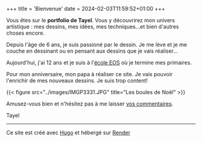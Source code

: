 +++
title = 'Bienvenue'
date = 2024-02-03T11:59:52+01:00
+++

Vous êtes sur le **portfolio de Tayel**.
Vous y découvrirez mon univers artistique : mes dessins, mes idées, mes techniques...et bien d'autres choses encore.

Depuis l'âge de 6 ans, je suis passioné par le dessin.
Je me lève et je me couche en dessinant ou en pensant aux dessins que je vais réaliser...

Aujourd'hui, j'ai 12 ans et je suis à l'[école EOS](https://sites.google.com/view/ecole-eos) où je termine mes primaires.

Pour mon anniversaire, mon papa à réaliser ce site. Je vais pouvoir l'enrichir de mes nouveaux dessins. Je suis trop content!

{{< figure src="../images/IMGP3331.JPG" title="Les boules de Noël" >}}

Amusez-vous bien et n'hésitez pas à me laisser [vos commentaires](mailto:andrejjh+tayel@gmail.com).

Tayel

---
Ce site est créé avec [Hugo](https://gohugo.io/) et hébergé sur [Render](https://render.com/)
